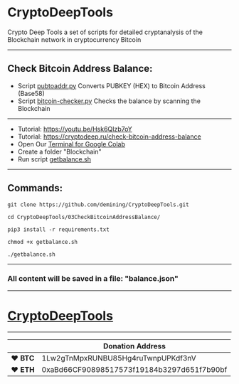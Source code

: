 # CryptoDeepTools
Crypto Deep Tools a set of scripts for detailed cryptanalysis of the Blockchain network in cryptocurrency Bitcoin 

---

## Check Bitcoin Address Balance:


* Script [pubtoaddr.py](https://github.com/demining/CryptoDeepTools/blob/main/03CheckBitcoinAddressBalance/pubtoaddr.py) Converts PUBKEY (HEX) to Bitcoin Address (Base58)
* Script [bitcoin-checker.py](https://github.com/demining/CryptoDeepTools/blob/main/03CheckBitcoinAddressBalance/bitcoin-checker.py) Checks the balance by scanning the Blockchain

---

* Tutorial: https://youtu.be/Hsk6QIzb7oY
* Tutorial: https://cryptodeep.ru/check-bitcoin-address-balance
* Open Our [Terminal for Google Colab](https://github.com/demining/TerminalGoogleColab)
* Create a folder "Blockchain" 
* Run script [getbalance.sh](https://github.com/demining/CryptoDeepTools/blob/main/03CheckBitcoinAddressBalance/getbalance.sh)

---

## Commands:

    git clone https://github.com/demining/CryptoDeepTools.git
    
    cd CryptoDeepTools/03CheckBitcoinAddressBalance/
    
    pip3 install -r requirements.txt

    chmod +x getbalance.sh
    
    ./getbalance.sh



---
### All content will be saved in a file: "balance.json"

---


# [CryptoDeepTools](https://github.com/demining/CryptoDeepTools/)


---



|  | Donation Address |
| --- | --- |
| ♥ __BTC__ | 1Lw2gTnMpxRUNBU85Hg4ruTwnpUPKdf3nV |
| ♥ __ETH__ | 0xaBd66CF90898517573f19184b3297d651f7b90bf |
